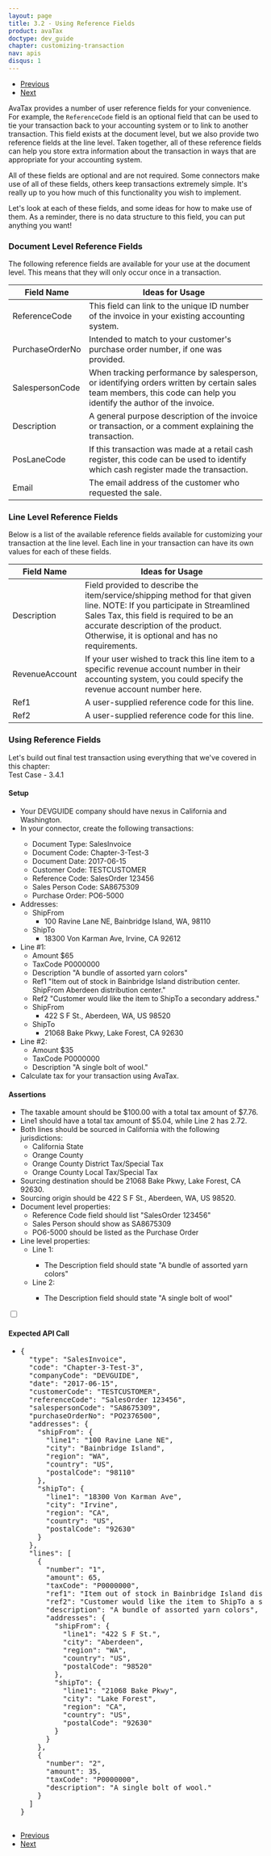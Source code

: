 ```yaml
---
layout: page
title: 3.2 - Using Reference Fields
product: avaTax
doctype: dev_guide
chapter: customizing-transaction
nav: apis
disqus: 1
---
```


<ul class="pager">
  <li class="previous"><a href="/avatax/dev-guide/customizing-transaction/address-types/"><i class="glyphicon glyphicon-chevron-left"></i>Previous</a></li>
  <li class="next"><a href="/avatax/dev-guide/customizing-transaction/chapter-summary/">Next<i class="glyphicon glyphicon-chevron-right"></i></a></li>
</ul>

AvaTax provides a number of user reference fields for your convenience.  For example, the <code>ReferenceCode</code> field is an optional field that can be used to tie your transaction back to your accounting system or to link to another transaction. This field exists at the document level, but we also provide two reference fields at the line level. Taken together, all of these reference fields can help you store extra information about the transaction in ways that are appropriate for your accounting system.

All of these fields are optional and are not required.  Some connectors make use of all of these fields, others keep transactions extremely simple.  It's really up to you how much of this functionality you wish to implement.

Let's look at each of these fields, and some ideas for how to make use of them.  As a reminder, there is no data structure to this field, you can put anything you want!

<h3>Document Level Reference Fields</h3>
The following reference fields are available for your use at the document level.  This means that they will only occur once in a transaction.

<div class="mobile-table">
    <table class="styled-table">
        <thead>
            <tr>
                <th>Field Name</th>
                <th>Ideas for Usage</th>
            </tr>
        </thead>
        <tbody>
            <tr>
                <td>ReferenceCode</td>
                <td>This field can link to the unique ID number of the invoice in your existing accounting system.</td>
            </tr>
            <tr>
                <td>PurchaseOrderNo</td>
                <td>Intended to match to your customer's purchase order number, if one was provided.</td>
            </tr>
            <tr>
                <td>SalespersonCode</td>
                <td>When tracking performance by salesperson, or identifying orders written by certain sales team members, this code can help you identify the author of the invoice.</td>
            </tr>
            <tr>
                <td>Description</td>
                <td>A general purpose description of the invoice or transaction, or a comment explaining the transaction.</td>
            </tr>
            <tr>
                <td>PosLaneCode</td>
                <td>If this transaction was made at a retail cash register, this code can be used to identify which cash register made the transaction.</td>
            </tr>
            <tr>
                <td>Email</td>
                <td>The email address of the customer who requested the sale.</td>
            </tr>
        </tbody>
    </table>
</div>

<h3>Line Level Reference Fields</h3>
Below is a list of the available reference fields available for customizing your transaction at the line level.  Each line in your transaction can have its own values for each of these fields.

<div class="mobile-table">
    <table class="styled-table">
        <thead>
            <tr>
                <th>Field Name</th>
                <th>Ideas for Usage</th>
            </tr>
        </thead>
        <tbody>
            <tr>
                <td>Description</td>
                <td>Field provided to describe the item/service/shipping method for that given line. NOTE: If you participate in Streamlined Sales Tax, this field is required to be an accurate description of the product. Otherwise, it is optional and has no requirements.</td>
            </tr>
            <tr>
                <td>RevenueAccount</td>
                <td>If your user wished to track this line item to a specific revenue account number in their accounting system, you could specify the revenue account number here.</td>
            </tr>
            <tr>
                <td>Ref1</td>
                <td>A user-supplied reference code for this line.</td>
            </tr>
            <tr>
                <td>Ref2</td>
                <td>	A user-supplied reference code for this line.</td>
            </tr>
        </tbody>
    </table>
</div>

<h3>Using Reference Fields</h3>
Let's build out final test transaction using everything that we've covered in this chapter:

<div class="dev-guide-test" id="test1">
    <div class="dev-guide-test-heading">Test Case - 3.4.1</div>
<div class="dev-guide-test-content">
<h4>Setup</h4>
<ul class="dev-guide-list">
    <li>Your DEVGUIDE company should have nexus in California and Washington.</li>
    <li>In your connector, create the following transactions:</li>
        <ul class="dev-guide-list">
            <li>Document Type: SalesInvoice</li>
            <li>Document Code: Chapter-3-Test-3</li>
            <li>Document Date: 2017-06-15</li>
            <li>Customer Code: TESTCUSTOMER</li>
            <li>Reference Code: SalesOrder 123456</li>
            <li>Sales Person Code: SA8675309</li>
            <li>Purchase Order: PO6-5000</li>
        </ul>
        <li>Addresses:
            <ul class="dev-guide-list">
                <li>ShipFrom
                    <ul class="dev-guide-list">
                        <li>100 Ravine Lane NE, Bainbridge Island, WA, 98110</li>
                    </ul>
                </li>
                <li>ShipTo
                    <ul class="dev-guide-list">
                        <li>18300 Von Karman Ave, Irvine, CA 92612</li>
                    </ul>
                </li>
            </ul>
        </li>
        <li>Line #1:
            <ul class="dev-guide-list">
                <li>Amount $65</li>
                <li>TaxCode P0000000</li>
                <li>Description "A bundle of assorted yarn colors"</li>
                <li>Ref1 "Item out of stock in Bainbridge Island distribution center. ShipFrom Aberdeen distribution center."</li>
                <li>Ref2 "Customer would like the item to ShipTo a secondary address."</li>
                <li>ShipFrom
                    <ul class="dev-guide-list">
                        <li>422 S F St., Aberdeen, WA, US 98520</li>
                    </ul>
                </li>
                <li>ShipTo
                    <ul class="dev-guide-list">
                        <li>21068 Bake Pkwy, Lake Forest, CA 92630</li>
                    </ul>
                </li>
            </ul>
        </li>
        <li>Line #2:
            <ul class="dev-guide-list">
                <li>Amount $35</li>
                <li>TaxCode P0000000</li>
                <li>Description "A single bolt of wool."</li>
            </ul>
        </li>
    <li>Calculate tax for your transaction using AvaTax.</li>  
</ul>
<h4>Assertions</h4>
<ul class="dev-guide-list">
    <li>The taxable amount should be $100.00 with a total tax amount of $7.76.</li>
    <li>Line1 should have a total tax amount of $5.04, while Line 2 has 2.72.</li>
    <li>Both lines should be sourced in California with the following jurisdictions:
        <ul class="dev-guide-list">
            <li>California State</li>
            <li>Orange County</li>
            <li>Orange County District Tax/Special Tax</li>
            <li>Orange County Local Tax/Special Tax</li>
        </ul>
    </li>
    <li>Sourcing destination should be 21068 Bake Pkwy, Lake Forest, CA 92630.</li>
    <li>Sourcing origin should be 422 S F St., Aberdeen, WA, US 98520.</li>
    <li>Document level properties:
        <ul class="dev-guide-list">
            <li>Reference Code field should list "SalesOrder 123456"</li>
            <li>Sales Person should show as SA8675309</li>
            <li>PO6-5000 should be listed as the Purchase Order</li>
        </ul>
    </li>
    <li>Line level properties:
        <ul class="dev-guide-list">
            <li>Line 1:</li>
            <ul class="dev-guide-list">
                <li>The Description field should state "A bundle of assorted yarn colors"</li>
            </ul>
            <li>Line 2:</li>
            <ul class="dev-guide-list">
                <li>The Description field should state "A single bolt of wool"</li>
            </ul>
        </ul>
    </li>
</ul>
<div class="dev-guide-dropdown">
        <input id="checkbox_toggle1" type="checkbox" />
        <i id="icon-up" class="glyphicon glyphicon-chevron-down"></i><i id="icon-down" class="glyphicon glyphicon-chevron-right"></i>
        <label for="checkbox_toggle1"><h4>Expected API Call</h4></label>
        <ul class="dev-guide-dropdown-content">
            <li> 
                <pre>
{
  "type": "SalesInvoice",
  "code": "Chapter-3-Test-3",
  "companyCode": "DEVGUIDE",
  "date": "2017-06-15",
  "customerCode": "TESTCUSTOMER",
  "referenceCode": "SalesOrder 123456",
  "salespersonCode": "SA8675309",
  "purchaseOrderNo": "PO2376500",
  "addresses": {
    "shipFrom": {
      "line1": "100 Ravine Lane NE",
      "city": "Bainbridge Island",
      "region": "WA",
      "country": "US",
      "postalCode": "98110"
    },
    "shipTo": {
      "line1": "18300 Von Karman Ave",
      "city": "Irvine",
      "region": "CA",
      "country": "US",
      "postalCode": "92630"
    }
  },
  "lines": [
    {
      "number": "1",
      "amount": 65,
      "taxCode": "P0000000",
      "ref1": "Item out of stock in Bainbridge Island distribution center.  ShipFrom Aberdeen distribution center.",
      "ref2": "Customer would like the item to ShipTo a secondary address.",
      "description": "A bundle of assorted yarn colors",
      "addresses": {
        "shipFrom": {
          "line1": "422 S F St.",
          "city": "Aberdeen",
          "region": "WA",
          "country": "US",
          "postalCode": "98520"
        },
        "shipTo": {
          "line1": "21068 Bake Pkwy",
          "city": "Lake Forest",
          "region": "CA",
          "country": "US",
          "postalCode": "92630"
        }
      }
    },
    {
      "number": "2",
      "amount": 35,
      "taxCode": "P0000000",
      "description": "A single bolt of wool."
    }
  ]
}
                </pre>
            </li>
        </ul>
    </div>
</div>
</div>

<ul class="pager">
  <li class="previous"><a href="/avatax/dev-guide/customizing-transaction/address-types/"><i class="glyphicon glyphicon-chevron-left"></i>Previous</a></li>
  <li class="next"><a href="/avatax/dev-guide/customizing-transaction/chapter-summary/">Next<i class="glyphicon glyphicon-chevron-right"></i></a></li>
</ul>